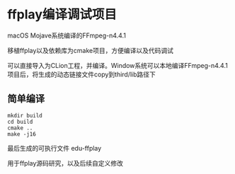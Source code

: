 # ffplay编译调试项目

macOS Mojave系统编译的FFmpeg-n4.4.1

移植ffplay以及依赖库为cmake项目，方便编译以及代码调试

可以直接导入为CLion工程，并编译。Window系统可以本地编译FFmpeg-n4.4.1项目后，将生成的动态链接文件copy到third/lib路径下

## 简单编译

```shell
mkdir build
cd build
cmake ..
make -j16
```

最后生成的可执行文件 edu-ffplay

用于ffplay源码研究，以及后续自定义修改